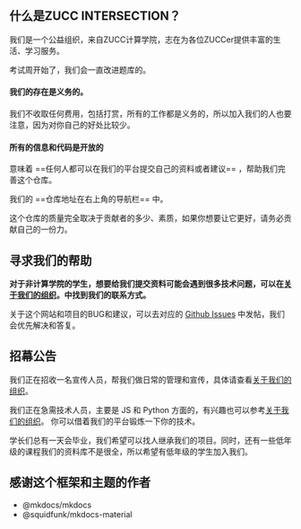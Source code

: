 ## 什么是ZUCC INTERSECTION？

我们是一个公益组织，来自ZUCC计算学院，志在为各位ZUCCer提供丰富的生活、学习服务。

考试周开始了，我们会一直改进题库的。

#### 我们的存在是义务的。

我们不收取任何费用，包括打赏，所有的工作都是义务的，所以加入我们的人也要注意，因为对你自己的好处比较少。

#### 所有的信息和代码是开放的
  
意味着 ==任何人都可以在我们的平台提交自己的资料或者建议== ，帮助我们完善这个仓库。

我们的 ==仓库地址在右上角的导航栏== 中。

这个仓库的质量完全取决于贡献者的多少、素质，如果你想要让它更好，请务必贡献自己的一份力。

## 寻求我们的帮助
  
**对于非计算学院的学生，想要给我们提交资料可能会遇到很多技术问题，可以在[关于我们的组织](./about.md)。中找到我们的联系方式。**

关于这个网站和项目的BUG和建议，可以去对应的 [Github Issues](https://github.com/lifeInZUCC/ZUCC-intersection/issues) 中发帖，我们会优先解决和答复。

## 招幕公告

我们正在招收一名宣传人员，帮我们做日常的管理和宣传，具体请查看[关于我们的组织](./about.md)。

我们正在急需技术人员，主要是 JS 和 Python 方面的，有兴趣也可以参考[关于我们的组织](./about.md)。 你可以借着我们的平台锻炼一下你的技术。

学长们总有一天会毕业，我们希望可以找人继承我们的项目。同时，还有一些低年级的课程我们的资料库不是很全，所以希望有低年级的学生加入我们。

## 感谢这个框架和主题的作者

- @mkdocs/mkdocs
- @squidfunk/mkdocs-material